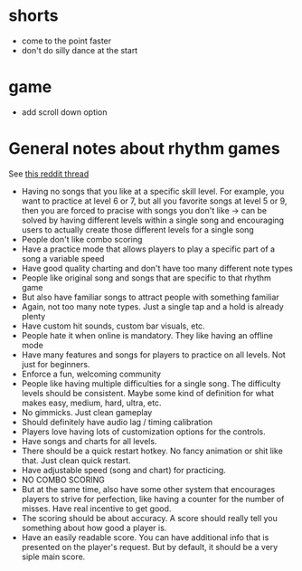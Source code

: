 # shorts
- come to the point faster
- don't do silly dance at the start

# game
- add scroll down option

# General notes about rhythm games
See [this reddit thread](https://www.reddit.com/r/rhythmgames/comments/1luzkbj/what_are_things_that_bother_you_about_rhythm_games/)

- Having no songs that you like at a specific skill level. For example, you want to practice at level 6 or 7, but all you favorite songs at level 5 or 9, then you are forced to pracise with songs you don't like -> can be solved by having different levels within a single song and encouraging users to actually create those different levels for a single song
- People don't like combo scoring
- Have a practice mode that allows players to play a specific part of a song a variable speed
- Have good quality charting and don't have too many different note types
- People like original song and songs that are specific to that rhythm game
- But also have familiar songs to attract people with something familiar
- Again, not too many note types. Just a single tap and a hold is already plenty
- Have custom hit sounds, custom bar visuals, etc.
- People hate it when online is mandatory. They like having an offline mode
- Have many features and songs for players to practice on all levels. Not just for beginners.
- Enforce a fun, welcoming community
- People like having multiple difficulties for a single song. The difficulty levels should be consistent. Maybe some kind of definition for what makes easy, medium, hard, ultra, etc.
- No gimmicks. Just clean gameplay
- Should definitely have audio lag / timing calibration
- Players love having lots of customization options for the controls.
- Have songs and charts for all levels.
- There should be a quick restart hotkey. No fancy animation or shit like that. Just clean quick restart.
- Have adjustable speed (song and chart) for practicing.
- NO COMBO SCORING
- But at the same time, also have some other system that encourages players to strive for perfection, like having a counter for the number of misses. Have real incentive to get good.
- The scoring should be about accuracy. A score should really tell you something about how good a player is.
- Have an easily readable score. You can have additional info that is presented on the player's request. But by default, it should be a very siple main score.